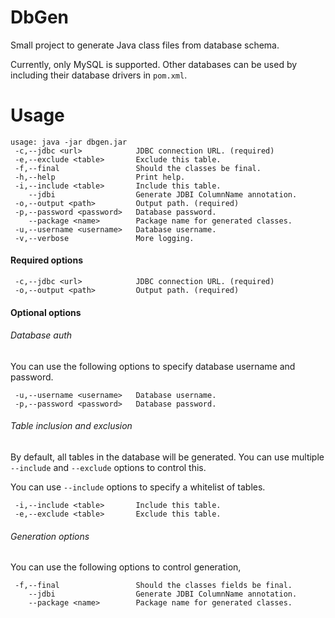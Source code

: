 # DbGen
Small project to generate Java class files from database schema.

Currently, only MySQL is supported. Other databases can be used by including their database drivers in `pom.xml`.

# Usage
```
usage: java -jar dbgen.jar
 -c,--jdbc <url>            JDBC connection URL. (required)
 -e,--exclude <table>       Exclude this table.
 -f,--final                 Should the classes be final.
 -h,--help                  Print help.
 -i,--include <table>       Include this table.
    --jdbi                  Generate JDBI ColumnName annotation.
 -o,--output <path>         Output path. (required)
 -p,--password <password>   Database password.
    --package <name>        Package name for generated classes.
 -u,--username <username>   Database username.
 -v,--verbose               More logging.
```

#### Required options
```
 -c,--jdbc <url>            JDBC connection URL. (required)
 -o,--output <path>         Output path. (required)
```

#### Optional options
###### Database auth
You can use the following options to specify database username and password.
```
 -u,--username <username>   Database username.
 -p,--password <password>   Database password.
```
###### Table inclusion and exclusion
By default, all tables in the database will be generated. You can use multiple `--include` and `--exclude` options to control this.

You can use `--include` options to specify a whitelist of tables.
```
 -i,--include <table>       Include this table.
 -e,--exclude <table>       Exclude this table.
```

###### Generation options
You can use the following options to control generation,
```
 -f,--final                 Should the classes fields be final.
    --jdbi                  Generate JDBI ColumnName annotation.
    --package <name>        Package name for generated classes.
```